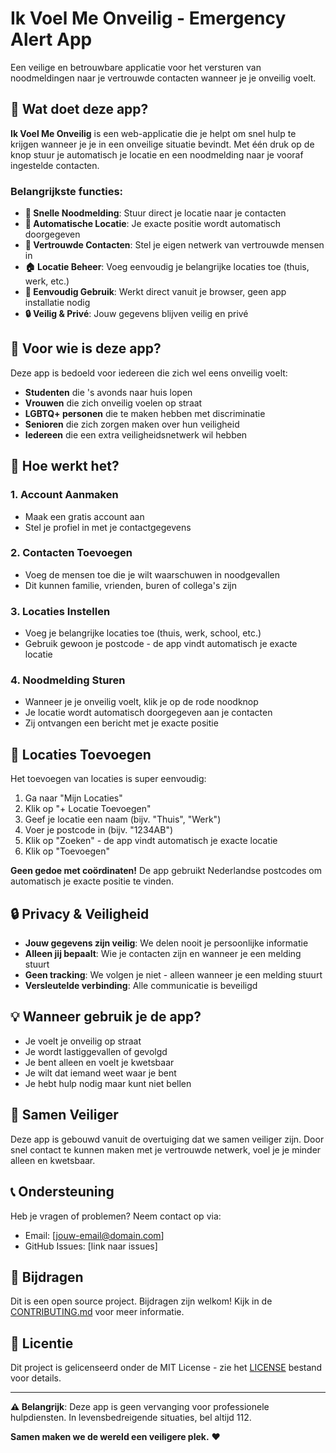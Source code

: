 # Ik Voel Me Onveilig - Emergency Alert App

Een veilige en betrouwbare applicatie voor het versturen van noodmeldingen naar je vertrouwde contacten wanneer je je onveilig voelt.

## 🚨 Wat doet deze app?

**Ik Voel Me Onveilig** is een web-applicatie die je helpt om snel hulp te krijgen wanneer je je in een onveilige situatie bevindt. Met één druk op de knop stuur je automatisch je locatie en een noodmelding naar je vooraf ingestelde contacten.

### Belangrijkste functies:

- **🚨 Snelle Noodmelding**: Stuur direct je locatie naar je contacten
- **📍 Automatische Locatie**: Je exacte positie wordt automatisch doorgegeven
- **👥 Vertrouwde Contacten**: Stel je eigen netwerk van vertrouwde mensen in
- **🏠 Locatie Beheer**: Voeg eenvoudig je belangrijke locaties toe (thuis, werk, etc.)
- **📱 Eenvoudig Gebruik**: Werkt direct vanuit je browser, geen app installatie nodig
- **🔒 Veilig & Privé**: Jouw gegevens blijven veilig en privé

## 🎯 Voor wie is deze app?

Deze app is bedoeld voor iedereen die zich wel eens onveilig voelt:

- **Studenten** die 's avonds naar huis lopen
- **Vrouwen** die zich onveilig voelen op straat
- **LGBTQ+ personen** die te maken hebben met discriminatie
- **Senioren** die zich zorgen maken over hun veiligheid
- **Iedereen** die een extra veiligheidsnetwerk wil hebben

## 🚀 Hoe werkt het?

### 1. Account Aanmaken
- Maak een gratis account aan
- Stel je profiel in met je contactgegevens

### 2. Contacten Toevoegen
- Voeg de mensen toe die je wilt waarschuwen in noodgevallen
- Dit kunnen familie, vrienden, buren of collega's zijn

### 3. Locaties Instellen
- Voeg je belangrijke locaties toe (thuis, werk, school, etc.)
- Gebruik gewoon je postcode - de app vindt automatisch je exacte locatie

### 4. Noodmelding Sturen
- Wanneer je je onveilig voelt, klik je op de rode noodknop
- Je locatie wordt automatisch doorgegeven aan je contacten
- Zij ontvangen een bericht met je exacte positie

## 📍 Locaties Toevoegen

Het toevoegen van locaties is super eenvoudig:

1. Ga naar "Mijn Locaties"
2. Klik op "+ Locatie Toevoegen"
3. Geef je locatie een naam (bijv. "Thuis", "Werk")
4. Voer je postcode in (bijv. "1234AB")
5. Klik op "Zoeken" - de app vindt automatisch je exacte locatie
6. Klik op "Toevoegen"

**Geen gedoe met coördinaten!** De app gebruikt Nederlandse postcodes om automatisch je exacte positie te vinden.

## 🔒 Privacy & Veiligheid

- **Jouw gegevens zijn veilig**: We delen nooit je persoonlijke informatie
- **Alleen jij bepaalt**: Wie je contacten zijn en wanneer je een melding stuurt
- **Geen tracking**: We volgen je niet - alleen wanneer je een melding stuurt
- **Versleutelde verbinding**: Alle communicatie is beveiligd

## 💡 Wanneer gebruik je de app?

- Je voelt je onveilig op straat
- Je wordt lastiggevallen of gevolgd
- Je bent alleen en voelt je kwetsbaar
- Je wilt dat iemand weet waar je bent
- Je hebt hulp nodig maar kunt niet bellen

## 🤝 Samen Veiliger

Deze app is gebouwd vanuit de overtuiging dat we samen veiliger zijn. Door snel contact te kunnen maken met je vertrouwde netwerk, voel je je minder alleen en kwetsbaar.

## 📞 Ondersteuning

Heb je vragen of problemen? Neem contact op via:
- Email: [jouw-email@domain.com]
- GitHub Issues: [link naar issues]

## 🙏 Bijdragen

Dit is een open source project. Bijdragen zijn welkom! Kijk in de [CONTRIBUTING.md](CONTRIBUTING.md) voor meer informatie.

## 📄 Licentie

Dit project is gelicenseerd onder de MIT License - zie het [LICENSE](LICENSE) bestand voor details.

---

**⚠️ Belangrijk**: Deze app is geen vervanging voor professionele hulpdiensten. In levensbedreigende situaties, bel altijd 112.

**Samen maken we de wereld een veiligere plek.** ❤️
